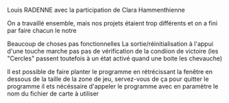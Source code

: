 Louis RADENNE
avec la participation de Clara Hammenthienne


On a travaillé ensemble, mais nos projets étaient trop différents et on a fini par faire chacun le notre

Beaucoup de choses pas fonctionnelles
La sortie/réinitialisation à l'appui d'une touche marche pas
pas de vérification de la condiion de victoire (les "Cercles" passent toutefois à un état activé quand une boite les chevauche)

Il est possible de faire planter le programme en rétrécissant la fenêtre en dessous de la taille de la zone de jeu, servez-vous de ça pour quitter le programme
il ets nécéssaire d'appeler le programme avec en paramètre le nom du fichier de carte à utiliser